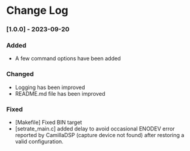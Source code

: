 # Change Log

### [1.0.0] - 2023-09-20

### Added

- A few command options have been added

### Changed

- Logging has been improved
- README.md file has been improved

### Fixed

- [Makefile] Fixed BIN target
- [setrate_main.c] added delay to avoid occasional ENODEV error reported by CamillaDSP (capture device not found) after restoring a valid configuration.